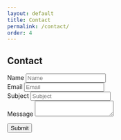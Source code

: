 ```yaml
---
layout: default
title: Contact
permalink: /contact/
order: 4
---
```


## Contact

<form method="post" action="https://young-river-58387.herokuapp.com/contact">
  <div class="form-row">
    <div class="form-group col-md-6">
      <label for="name_input">Name</label>
      <input type="text" class="form-control" id="name_input" placeholder="Name" name="name" required>
    </div>
    <div class="form-group col-md-6">
      <label for="email_input">Email</label>
      <input type="email" class="form-control" id="email_input" placeholder="Email" name="email" required>
    </div>
    
  </div>
  
  <div class="form-group">
    <label for="subject_input">Subject</label>
    <input type="text" class="form-control" id="subject_input" placeholder="Subject" name="subject" required>
  </div>

  <div class="form-group">
    <label for="body_input">Message</label>
    <textarea class="form-control" id="body_input" name="body"></textarea>
  </div>
  
  <button type="submit" class="btn btn-primary">Submit</button>
</form>


<script src="//cdn.ckeditor.com/ckeditor5/12.1.0/classic/ckeditor.js"></script>
<script>
ClassicEditor
        .create( document.querySelector( '#body_input' ) )
        .catch( error => {
            console.error( error );
        } );
</script>


<style>
.ck-editor__editable_inline {
  min-height: 250px;
}
</style>
